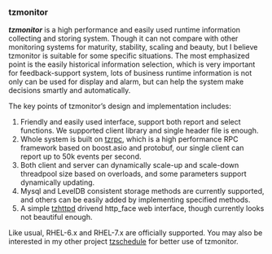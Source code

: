 ### tzmonitor

***tzmonitor*** is a high performance and easily used runtime information collecting and storing system. Though it can not compare with other monitoring systems for maturity, stability, scaling and beauty, but I believe tzmonitor is suitable for some specific situations. The most emphasized point is the easily historical information selection, which is very important for feedback-support system, lots of business runtime information is not only can be used for display and alarm, but can help the system make decisions smartly and automatically.   

The key points of tzmonitor’s design and implementation includes:
1. Friendly and easily used interface, support both report and select functions. We supported client library and single header file is enough.   
2. Whole system is built on [tzrpc](https://github.com/taozhijiang/tzrpc), which is a high performance RPC framework based on boost.asio and protobuf, our single client can report up to 50k events per second.   
3. Both client and server can dynamically scale-up and scale-down threadpool size based on overloads, and some parameters support dynamically updating.   
4. Mysql and LevelDB consistent storage methods are currently supported, and others can be easily added by implementing specified methods.   
5. A simple [tzhttpd](https://github.com/taozhijiang/tzhttpd) drivend http_face web interface, though currently looks not beautiful enough.   

Like usual, RHEL-6.x and RHEL-7.x are officially supported. You may also be interested in my other project [tzschedule](https://taozhijiang/tzschedule) for better use of tzmonitor.   
